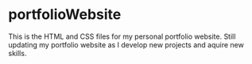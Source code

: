 # portfolioWebsite
This is the HTML and CSS files for my personal portfolio website. Still updating my portfolio website as I develop new projects and aquire new skills.
